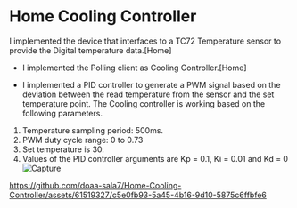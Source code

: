 # Home Cooling Controller
  I implemented the device that interfaces to a TC72 Temperature sensor to provide the
Digital temperature data.[Home]
- I implemented the Polling client as Cooling Controller.[Home]
* I implemented a PID controller to generate a PWM signal based on the
deviation between the read temperature from the sensor and the set temperature point.
The Cooling controller is working based on the following parameters.
1. Temperature sampling period: 500ms.
2. PWM duty cycle range: 0 to 0.73
3. Set temperature is 30.
4. Values of the PID controller arguments are Kp = 0.1, Ki = 0.01 and Kd = 0
   ![Capture](https://github.com/doaa-sala7/Home-Cooling-Controller/assets/61519327/342567f3-3039-497d-8103-4bb2ace36b55)


https://github.com/doaa-sala7/Home-Cooling-Controller/assets/61519327/c5e0fb93-5a45-4b16-9d10-5875c6ffbfe6

